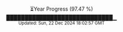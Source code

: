 <p align="center">
⏳Year Progress (97.47 %)<br>
█████████████████████████████▁ <br>
<sub>Updated: Sun, 22 Dec 2024 18:02:57 GMT</sub>
</p>

